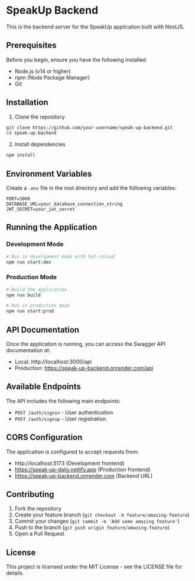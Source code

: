 # SpeakUp Backend

This is the backend server for the SpeakUp application built with NestJS.

## Prerequisites

Before you begin, ensure you have the following installed:
- Node.js (v14 or higher)
- npm (Node Package Manager)
- Git

## Installation

1. Clone the repository
```bash
git clone https://github.com/your-username/speak-up-backend.git
cd speak-up-backend
```

2. Install dependencies
```bash
npm install
```

## Environment Variables

Create a `.env` file in the root directory and add the following variables:
```env
PORT=3000
DATABASE_URL=your_database_connection_string
JWT_SECRET=your_jwt_secret
```

## Running the Application

### Development Mode
```bash
# Run in development mode with hot-reload
npm run start:dev
```

### Production Mode
```bash
# Build the application
npm run build

# Run in production mode
npm run start:prod
```

## API Documentation

Once the application is running, you can access the Swagger API documentation at:
- Local: http://localhost:3000/api
- Production: https://speak-up-backend.onrender.com/api

## Available Endpoints

The API includes the following main endpoints:
- `POST /auth/signin` - User authentication
- `POST /auth/signup` - User registration

## CORS Configuration

The application is configured to accept requests from:
- http://localhost:5173 (Development frontend)
- https://speak-up-daily.netlify.app (Production frontend)
- https://speak-up-backend.onrender.com (Backend URL)


## Contributing

1. Fork the repository
2. Create your feature branch (`git checkout -b feature/amazing-feature`)
3. Commit your changes (`git commit -m 'Add some amazing feature'`)
4. Push to the branch (`git push origin feature/amazing-feature`)
5. Open a Pull Request

## License

This project is licensed under the MIT License - see the LICENSE file for details.
